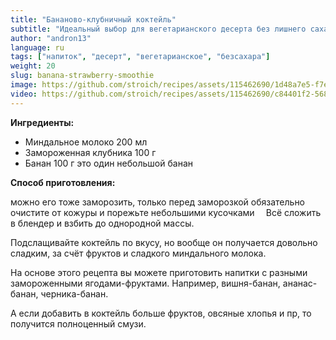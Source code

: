 ```yaml
---
title: "Бананово-клубничный коктейль"
subtitle: "Идеальный выбор для вегетарианского десерта без лишнего сахара.."
author: "andron13"
language: ru
tags: ["напиток", "десерт", "вегетарианское", "безсахара"]
weight: 20
slug: banana-strawberry-smoothie
image: https://github.com/stroich/recipes/assets/115462690/1d48a7e5-f7e8-4403-8579-eba412788f8d
video: https://github.com/stroich/recipes/assets/115462690/c84401f2-568f-4b1f-ba98-9fcf9f473692
---
```



**Ингредиенты:**

* Миндальное молоко 200 мл
* Замороженная клубника 100 г
* Банан 100 г
  это один небольшой банан


**Способ приготовления:**

можно его тоже заморозить, только перед заморозкой обязательно очистите от кожуры и порежьте небольшими кусочками
⠀
Всё сложить в блендер и взбить до однородной массы.

Подслащивайте коктейль по вкусу, но вообще он получается довольно сладким, за счёт фруктов и сладкого миндального молока.

На основе этого рецепта вы можете приготовить напитки с разными замороженными ягодами-фруктами. Например, вишня-банан, ананас-банан, черника-банан.

А если добавить в коктейль больше фруктов, овсяные хлопья и пр, то получится полноценный смузи.

